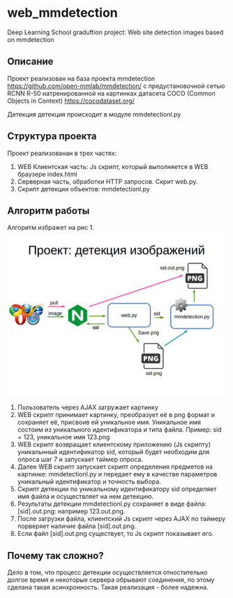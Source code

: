 # web_mmdetection
Deep Learning School  graduftion project:  Web site detection images based on mmdetection 

## Описание

Проект реализован на база проекта mmdetection https://github.com/open-mmlab/mmdetection/ с предустановочной сетью RCNN R-50 натренированной на картинках датасета COCO (Common Objects in Context) https://cocodataset.org/


Детекция детекция происходит в модуле mmdetectionl.py


## Структура проекта

Проект реализованан в трех частях:

1. WEB Клиентская часть: Js скрипт, который выполняется в WEB браузере index.html
2. Серверная часть, обработки HTTP запросов. Скрит web.py.
3. Скрипт детекции объектов: mmdetectionl.py


## Алгоритм работы

Алгоритм избражет на рис 1. 
![Процесс детекции](/wb_detection.jpeg)

1. Пользователь через AJAX загружает картинку
2. WEB скрипт принимает картинку, преобразует её в png формат и сохраняет её, присвоив ей уникальное имя. 
Уникальное имя состоим из уникального идентификатора и типа файла. Пример: sid = 123, уникальное имя 123.png
3. WEB скрипт возвращает клиентскому приложению (Js скрипту) уникальнный идентификатор sid, который будет необходим для опроса шаг 7 и запускает таймер опроса.
4. Далее WEB скрипт запускает скрипт определения предметов на картинке: mmdetectionl.py и передает ему в качестве параметров уникальный идентификатор и точность выбора.
5. Скрипт детекции по уникальному идентификатору sid определяет имя файла и осуществляет на нем детекцию.
6. Результаты детекции mmdetectionl.py сохраняет в виде файла: [sid].out.png: например  123.out.png.
7. После загрузки файла, клиентский Js скрипт через AJAX по таймеру порверяет наличие файла [sid].out.png. 
8. Если файл [sid].out.png существует, то Js скрипт показывает его.

## Почему так сложно?

Дело в том, что процесс детекции осуществляется отностительно долгое время и некоторые сервера обрывают соединения, по этому сделана такая асинхронность. Такая реализация - более надежна.

